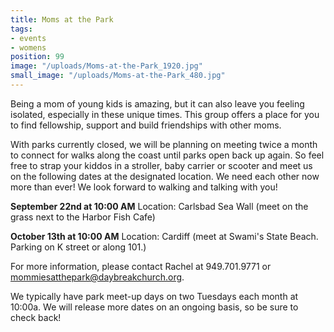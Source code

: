 ```yaml
---
title: Moms at the Park
tags:
- events
- womens
position: 99
image: "/uploads/Moms-at-the-Park_1920.jpg"
small_image: "/uploads/Moms-at-the-Park_480.jpg"
---
```


Being a mom of young kids is amazing, but it can also leave you feeling isolated, especially in these unique times. This group offers a place for you to find fellowship, support and build friendships with other moms. 

With parks currently closed, we will be planning on meeting twice a month to connect for walks along the coast until parks open back up again. So feel free to strap your kiddos in a stroller, baby carrier or scooter and meet us on the following dates at the designated location. We need each other now more than ever! We look forward to walking and talking with you! 

**September 22nd at 10:00 AM**
Location: Carlsbad Sea Wall (meet on the grass next to the Harbor Fish Cafe) 

**October 13th at 10:00 AM**
Location: Cardiff (meet at Swami's State Beach. Parking on K street or along 101.)

For more information, please contact Rachel at 949.701.9771 
or mommiesatthepark@daybreakchurch.org.
 
We typically have park meet-up days on two Tuesdays each month at 10:00a.  We will release more dates on an ongoing basis, so be sure to check back!